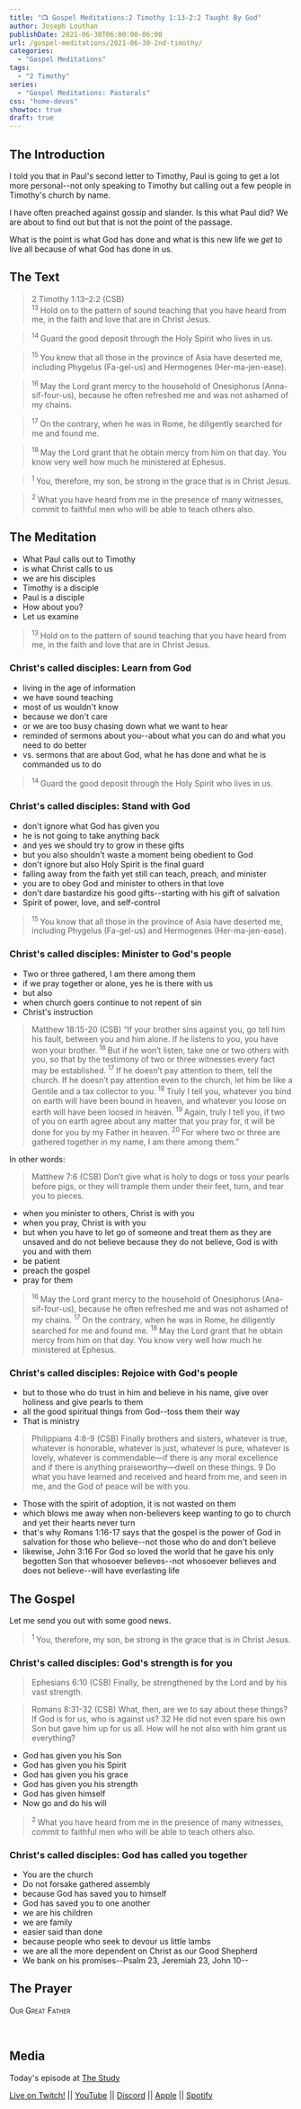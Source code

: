 ```yaml
---
title: "📺 Gospel Meditations:2 Timothy 1:13-2:2 Taught By God"
author: Joseph Louthan
publishDate: 2021-06-30T06:00:00-06:00
url: /gospel-meditations/2021-06-30-2nd-timothy/
categories:
  - "Gospel Meditations"
tags:
  - "2 Timothy"
series:
  - "Gospel Meditations: Pastorals"
css: "home-devos"
showtoc: true
draft: true
---
```

## The Introduction

I told you that in Paul's second letter to Timothy, Paul is going to get a lot more personal--not only speaking to Timothy but calling out a few people in Timothy's church by name.

I have often preached against gossip and slander. Is this what Paul did? We are about to find out but that is not the point of the passage.

What is the point is what God has done and what is this new life we *get* to live all because of what God has done in us.

## The Text

>2 Timothy 1:13–2:2 (CSB)  
><sup> 13 </sup> Hold on to the pattern of sound teaching that you have heard from me, in the faith and love that are in Christ Jesus. 

><sup> 14 </sup> Guard the good deposit through the Holy Spirit who lives in us. 

><sup> 15 </sup> You know that all those in the province of Asia have deserted me, including Phygelus (Fa-gel-us) and Hermogenes (Her-ma-jen-ease). 

><sup> 16 </sup> May the Lord grant mercy to the household of Onesiphorus (Anna-sif-four-us), because he often refreshed me and was not ashamed of my chains. 

><sup> 17 </sup> On the contrary, when he was in Rome, he diligently searched for me and found me. 

><sup> 18 </sup> May the Lord grant that he obtain mercy from him on that day. You know very well how much he ministered at Ephesus. 

><sup> 1 </sup> You, therefore, my son, be strong in the grace that is in Christ Jesus. 

><sup> 2 </sup> What you have heard from me in the presence of many witnesses, commit to faithful men who will be able to teach others also.

## The Meditation

- What Paul calls out to Timothy
- is what Christ calls to us
- we are his disciples
- Timothy is a disciple
- Paul is a disciple
- How about you?
- Let us examine

><sup> 13 </sup> Hold on to the pattern of sound teaching that you have heard from me, in the faith and love that are in Christ Jesus. 

### Christ's called disciples: Learn from God

- living in the age of information
- we have sound teaching
- most of us wouldn't know
- because we don't care
- or we are too busy chasing down what we want to hear
- reminded of sermons about you--about what you can do and what you need to do better
- vs. sermons that are about God, what he has done and what he is commanded us to do

><sup> 14 </sup> Guard the good deposit through the Holy Spirit who lives in us. 

### Christ's called disciples: Stand with God

- don't ignore what God has given you
- he is not going to take anything back
- and yes we should try to grow in these gifts
- but you also shouldn't waste a moment being obedient to God
- don't ignore but also Holy Spirit is the final guard
- falling away from the faith yet still can teach, preach, and minister
- you are to obey God and minister to others in that love
- don't dare bastardize his good gifts--starting with his gift of salvation
- Spirit of power, love, and self-control

><sup> 15 </sup> You know that all those in the province of Asia have deserted me, including Phygelus (Fa-gel-us) and Hermogenes (Her-ma-jen-ease). 

### Christ's called disciples: Minister to God's people

- Two or three gathered, I am there among them
- if we pray together or alone, yes he is there with us
- but also
- when church goers continue to not repent of sin
- Christ's instruction

>Matthew 18:15-20 (CSB) “If your brother sins against you, go tell him his fault, between you and him alone. If he listens to you, you have won your brother.<sup> 16 </sup>But if he won’t listen, take one or two others with you, so that by the testimony of two or three witnesses every fact may be established.<sup> 17 </sup>If he doesn’t pay attention to them, tell the church. If he doesn’t pay attention even to the church, let him be like a Gentile and a tax collector to you.<sup> 18 </sup>Truly I tell you, whatever you bind on earth will have been bound in heaven, and whatever you loose on earth will have been loosed in heaven.<sup> 19 </sup>Again, truly I tell you, if two of you on earth agree about any matter that you pray for, it will be done for you by my Father in heaven.<sup> 20 </sup>For where two or three are gathered together in my name, I am there among them.”

In other words:

>Matthew 7:6 (CSB) Don’t give what is holy to dogs or toss your pearls before pigs, or they will trample them under their feet, turn, and tear you to pieces.

- when you minister to others, Christ is with you
- when you pray, Christ is with you
- but when you have to let go of someone and treat them as they are unsaved and do not believe because they do not believe, God is with you and with them
- be patient
- preach the gospel
- pray for them

><sup> 16 </sup> May the Lord grant mercy to the household of Onesiphorus (Ana-sif-four-us), because he often refreshed me and was not ashamed of my chains. <sup> 17 </sup> On the contrary, when he was in Rome, he diligently searched for me and found me. <sup> 18 </sup> May the Lord grant that he obtain mercy from him on that day. You know very well how much he ministered at Ephesus. 

### Christ's called disciples: Rejoice with God's people

- but to those who do trust in him and believe in his name, give over holiness and give pearls to them
- all the good spiritual things from God--toss them their way
- That is ministry

>Philippians 4:8-9 (CSB) Finally brothers and sisters, whatever is true, whatever is honorable, whatever is just, whatever is pure, whatever is lovely, whatever is commendable—if there is any moral excellence and if there is anything praiseworthy—dwell on these things. 9 Do what you have learned and received and heard from me, and seen in me, and the God of peace will be with you.

- Those with the spirit of adoption, it is not wasted on them
- which blows me away when non-believers keep wanting to go to church and yet their hearts never turn
- that's why Romans 1:16-17 says that the gospel is the power of God in salvation for those who believe--not those who do and don't believe
- likewise, John 3:16 For God so loved the world that he gave his only begotten Son that whosoever believes--not whosoever believes and does not believe--will have everlasting life

## The Gospel

Let me send you out with some good news.

><sup> 1 </sup> You, therefore, my son, be strong in the grace that is in Christ Jesus. 

### Christ's called disciples: God's strength is for you

>Ephesians 6:10 (CSB) Finally, be strengthened by the Lord and by his vast strength.

>Romans 8:31-32 (CSB) What, then, are we to say about these things? If God is for us, who is against us? 32 He did not even spare his own Son but gave him up for us all. How will he not also with him grant us everything?

- God has given you his Son
- God has given you his Spirit
- God has given you his grace
- God has given you his strength
- God has given himself
- Now go and do his will

><sup> 2 </sup> What you have heard from me in the presence of many witnesses, commit to faithful men who will be able to teach others also.

### Christ's called disciples: God has called you together

- You are the church
- Do not forsake gathered assembly
- because God has saved you to himself
- God has saved you to one another
- we are his children
- we are family
- easier said than done
- because people who seek to devour us little lambs
- we are all the more dependent on Christ as our Good Shepherd
- We bank on his promises--Psalm 23, Jeremiah 23, John 10--

## The Prayer

<div style="font-variant: small-caps;">
Our Great Father
</div>
&nbsp;

```text

```

## Media

Today's episode at [The Study](http://study.theologic.us/podcast/gospel-meditations-2-timothy-113-22-taught-by-god)

[Live on Twitch!](http://twitch.theologic.us) || [YouTube](http://youtube.theologic.us) || [Discord](http://discord.theologic.us) || [Apple](https://podcasts.apple.com/us/podcast/the-study/id1557102127) || [Spotify](https://open.spotify.com/show/0Xs5qsNvWePyRqcmtOTPkR)
